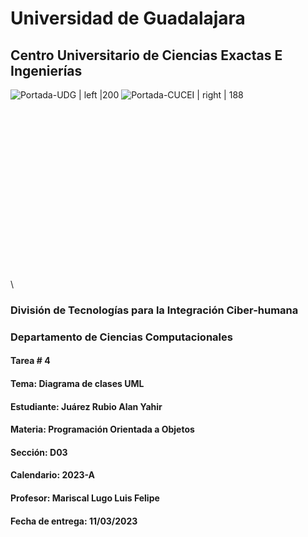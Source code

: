 # Universidad de Guadalajara

## Centro Universitario de Ciencias Exactas E Ingenierías

![Portada-UDG | left |200](../../Programaci%C3%B3n%20Orientada%20en%20Objetos/Tareas/Attachments/Images/Portada-UDG.jpeg) ![Portada-CUCEI | right | 188](../../Programaci%C3%B3n%20Orientada%20en%20Objetos/Tareas/Attachments/Images/Portada-CUCEI.jpeg)

\
\
\
\
\
\
\
\
\
\
\
\
\
\
\
\
\


### División de Tecnologías para la Integración Ciber-humana

### Departamento de Ciencias Computacionales

#### Tarea # 4

#### Tema: Diagrama de clases UML

#### Estudiante: Juárez Rubio Alan Yahir

#### Materia: Programación Orientada a Objetos

#### Sección: D03

#### Calendario: 2023-A

#### Profesor: Mariscal Lugo Luis Felipe

#### Fecha de entrega: 11/03/2023
